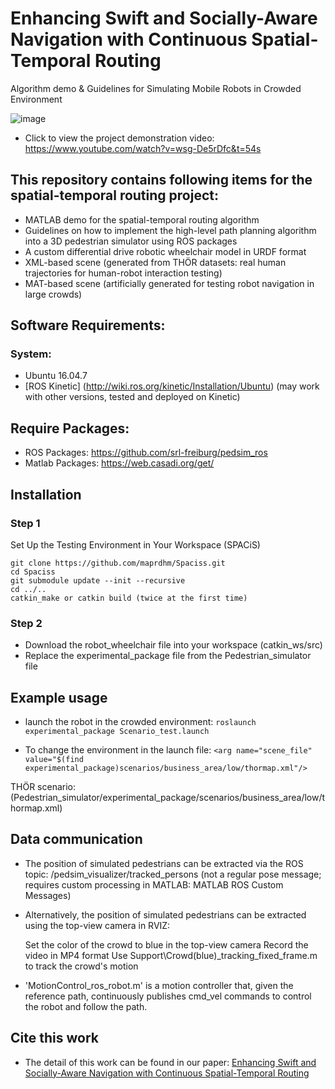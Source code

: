 # Enhancing Swift and Socially-Aware Navigation with Continuous Spatial-Temporal Routing
Algorithm demo &amp; Guidelines for Simulating Mobile Robots in Crowded Environment

![image](https://github.com/user-attachments/assets/908d6e9e-1cac-4690-8727-24b935bdad52)


- Click to view the project demonstration video: https://www.youtube.com/watch?v=wsg-De5rDfc&t=54s

## This repository contains following items for the spatial-temporal routing project:
- MATLAB demo for the spatial-temporal routing algorithm
- Guidelines on how to implement the high-level path planning algorithm into a 3D pedestrian simulator using ROS packages
- A custom differential drive robotic wheelchair model in URDF format
- XML-based scene (generated from THÖR datasets: real human trajectories for human-robot interaction testing)
- MAT-based scene (artificially generated for testing robot navigation in large crowds)

## Software Requirements:
### System:
- Ubuntu 16.04.7
- [ROS Kinetic] (http://wiki.ros.org/kinetic/Installation/Ubuntu) (may work with other versions, tested and deployed on Kinetic)

## Require Packages:
- ROS Packages: https://github.com/srl-freiburg/pedsim_ros
- Matlab Packages: https://web.casadi.org/get/

## Installation

### Step 1
Set Up the Testing Environment in Your Workspace (SPACiS)

```cd [workspace]/src
git clone https://github.com/maprdhm/Spaciss.git  
cd Spaciss
git submodule update --init --recursive
cd ../..
catkin_make or catkin build (twice at the first time)
```

### Step 2
- Download the robot_wheelchair file into your workspace (catkin_ws/src)
- Replace the experimental_package file from the Pedestrian_simulator file

## Example usage
- launch the robot in the crowded environment:
```roslaunch experimental_package Scenario_test.launch```

- To change the environment in the launch file:
```<arg name="scene_file" value="$(find experimental_package)scenarios/business_area/low/thormap.xml"/>```

THÖR scenario: (Pedestrian_simulator/experimental_package/scenarios/business_area/low/thormap.xml)

## Data communication
- The position of simulated pedestrians can be extracted via the ROS topic: /pedsim_visualizer/tracked_persons (not a regular pose message; requires custom processing in MATLAB: MATLAB ROS Custom Messages)
- Alternatively, the position of simulated pedestrians can be extracted using the top-view camera in RVIZ:

    Set the color of the crowd to blue in the top-view camera
    Record the video in MP4 format
    Use Support\Crowd(blue)_tracking_fixed_frame.m to track the crowd's motion
  
- 'MotionControl_ros_robot.m' is a motion controller that, given the reference path, continuously publishes cmd_vel commands to control the robot and follow the path.

## Cite this work
- The detail of this work can be found in our paper: [Enhancing Swift and Socially-Aware Navigation with Continuous Spatial-Temporal Routing     ](https://link.springer.com/article/10.1007/s12369-024-01193-3)






